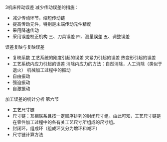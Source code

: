 3机床传动误差
减少传动误差的措施：
- 减少传动环节，缩短传动链
- 提高传动元件，特别是末端传动元件精度
- 采用降速传动
- 采用误差校正机构
三、刀具误差
四、测量误差
五、调整误差

误差复映与复映误差
- 复映系数
工艺系统的刚度引起的误差
夹紧力引起的误差
热变形引起的误差
- 工艺系统内应力引起的误差
消除内应力的方法：自然消除，人工消除（类似于退火）
机械加工过程中的振动
- 自由振动
- 强迫振动
- 自激振动

加工误差的统计分析
第六节
- 工艺尺寸链
- 尺寸链：互相联系且按一定顺序排列的封闭尺寸组。由此可知，工艺尺寸链是在零件加工过程中的各有关工艺尺寸所组成的尺寸组。
- 封闭环，组成环（组成环又分为增环和减环）
- 尺寸链计算方法